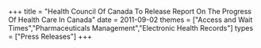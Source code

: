 +++
title = "Health Council Of Canada To Release Report On The Progress Of Health Care In Canada"
date = 2011-09-02
themes = ["Access and Wait Times","Pharmaceuticals Management","Electronic Health Records"]
types = ["Press Releases"]
+++
